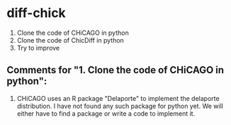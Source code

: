 # diff-chick

1. Clone the code of CHiCAGO in python
2. Clone the code of ChicDiff in python
3. Try to improve


Comments for "1. Clone the code of CHiCAGO in python":
------------------------------------------------------

1. CHiCAGO uses an R package "Delaporte" to implement the delaporte distribution. I have not found any such package for python yet. We will either have to find a package or write a code to implement it. 
